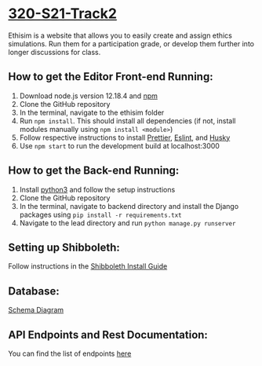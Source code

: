 
# [320-S21-Track2](https://github.com/david-fisher/320-S21-Track2/)

Ethisim is a website that allows you to easily create and assign ethics
simulations. Run them for a participation grade, or
develop them further into longer discussions for class.

## How to get the Editor Front-end Running:
1. Download node.js version 12.18.4 and [npm](https://www.npmjs.com/get-npm)
2. Clone the GitHub repository
3. In the terminal, navigate to the ethisim folder
4. Run `npm install`. This should install all dependencies (if not, install modules manually using `npm install <module>`)
5. Follow respective instructions to install [Prettier](https://prettier.io/docs/en/install.html), [Eslint](https://www.npmjs.com/package/eslint), and [Husky](https://www.npmjs.com/package/husky) 
6. Use `npm start` to run the development build at localhost:3000

## How to get the Back-end Running:
1. Install [python3](https://www.python.org/downloads/) and follow the setup instructions
2. Clone the GitHub repository
3. In the terminal, navigate to backend directory and install the Django packages using `pip install -r requirements.txt`
4. Navigate to the lead directory and run `python manage.py runserver`

## Setting up Shibboleth:
Follow instructions in the [Shibboleth Install Guide](shib_install.md)

## Database:
[Schema Diagram](https://dbdiagram.io/d/5f8326e63a78976d7b772f0c)

## API Endpoints and Rest Documentation:
You can find the list of endpoints [here](https://docs.google.com/document/d/1QSiUe21Z_TgT5XZKyR0twevRM864_AswxzVdYLwqW1I/edit?usp=sharing)
